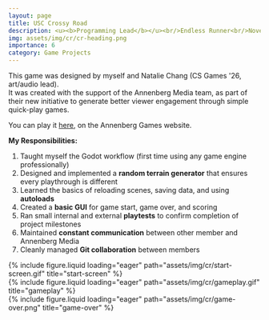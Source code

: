 ```yaml
---
layout: page
title: USC Crossy Road
description: <u><b>Programming Lead</b></u><br/>Endless Runner<br/>November - December 2024
img: assets/img/cr/cr-heading.png
importance: 6
category: Game Projects
---
```


This game was designed by myself and Natalie Chang (CS Games '26, art/audio lead).<br/>
It was created with the support of the Annenberg Media team, as part of their new initiative to generate better viewer engagement through simple quick-play games.

You can play it <a href="https://www.uscannenbergmedia.com/games/">here</a>, on the Annenberg Games website.

<b>My Responsibilities:</b>

1. Taught myself the Godot workflow (first time using any game engine professionally)
2. Designed and implemented a <b>random terrain generator</b> that ensures every playthrough is different
3. Learned the basics of reloading scenes, saving data, and using <b>autoloads</b>
4. Created a <b>basic GUI</b> for game start, game over, and scoring
5. Ran small internal and external <b>playtests</b> to confirm completion of project milestones
6. Maintained <b>constant communication</b> between other member and Annenberg Media
7. Cleanly managed <b>Git collaboration</b> between members

<div class="row">
    <div class="col-sm mt-3 mt-md-0">
        {% include figure.liquid loading="eager" path="assets/img/cr/start-screen.gif" title="start-screen" %}
    </div>
    <div class="col-sm mt-3 mt-md-0">
        {% include figure.liquid loading="eager" path="assets/img/cr/gameplay.gif" title="gameplay" %}
    </div>
    <div class="col-sm mt-3 mt-md-0">
        {% include figure.liquid loading="eager" path="assets/img/cr/game-over.png" title="game-over" %}
    </div>
</div>
